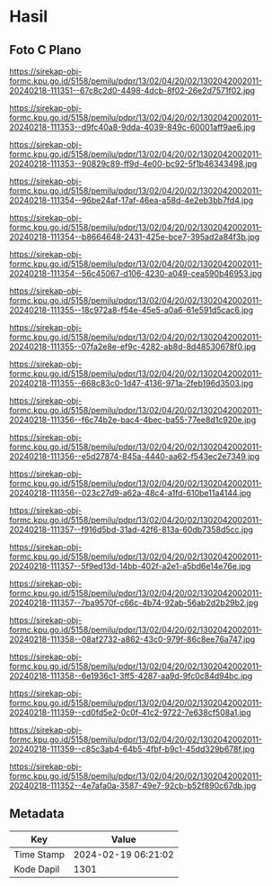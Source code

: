 # Hasil

## Foto C Plano

https://sirekap-obj-formc.kpu.go.id/5158/pemilu/pdpr/13/02/04/20/02/1302042002011-20240218-111351--67c8c2d0-4498-4dcb-8f02-26e2d7571f02.jpg

https://sirekap-obj-formc.kpu.go.id/5158/pemilu/pdpr/13/02/04/20/02/1302042002011-20240218-111353--d9fc40a8-9dda-4039-849c-60001aff9ae6.jpg

https://sirekap-obj-formc.kpu.go.id/5158/pemilu/pdpr/13/02/04/20/02/1302042002011-20240218-111353--90829c89-ff9d-4e00-bc92-5f1b46343498.jpg

https://sirekap-obj-formc.kpu.go.id/5158/pemilu/pdpr/13/02/04/20/02/1302042002011-20240218-111354--96be24af-17af-46ea-a58d-4e2eb3bb7fd4.jpg

https://sirekap-obj-formc.kpu.go.id/5158/pemilu/pdpr/13/02/04/20/02/1302042002011-20240218-111354--b8664648-2431-425e-bce7-395ad2a84f3b.jpg

https://sirekap-obj-formc.kpu.go.id/5158/pemilu/pdpr/13/02/04/20/02/1302042002011-20240218-111354--56c45067-d106-4230-a049-cea590b46953.jpg

https://sirekap-obj-formc.kpu.go.id/5158/pemilu/pdpr/13/02/04/20/02/1302042002011-20240218-111355--18c972a8-f54e-45e5-a0a6-61e591d5cac6.jpg

https://sirekap-obj-formc.kpu.go.id/5158/pemilu/pdpr/13/02/04/20/02/1302042002011-20240218-111355--07fa2e8e-ef9c-4282-ab8d-8d48530678f0.jpg

https://sirekap-obj-formc.kpu.go.id/5158/pemilu/pdpr/13/02/04/20/02/1302042002011-20240218-111355--668c83c0-1d47-4136-971a-2feb196d3503.jpg

https://sirekap-obj-formc.kpu.go.id/5158/pemilu/pdpr/13/02/04/20/02/1302042002011-20240218-111356--f6c74b2e-bac4-4bec-ba55-77ee8d1c920e.jpg

https://sirekap-obj-formc.kpu.go.id/5158/pemilu/pdpr/13/02/04/20/02/1302042002011-20240218-111356--e5d27874-845a-4440-aa62-f543ec2e7349.jpg

https://sirekap-obj-formc.kpu.go.id/5158/pemilu/pdpr/13/02/04/20/02/1302042002011-20240218-111356--023c27d9-a62a-48c4-a1fd-610be11a4144.jpg

https://sirekap-obj-formc.kpu.go.id/5158/pemilu/pdpr/13/02/04/20/02/1302042002011-20240218-111357--f916d5bd-31ad-42f6-813a-60db7358d5cc.jpg

https://sirekap-obj-formc.kpu.go.id/5158/pemilu/pdpr/13/02/04/20/02/1302042002011-20240218-111357--5f9ed13d-14bb-402f-a2e1-a5bd6e14e76e.jpg

https://sirekap-obj-formc.kpu.go.id/5158/pemilu/pdpr/13/02/04/20/02/1302042002011-20240218-111357--7ba9570f-c66c-4b74-92ab-56ab2d2b29b2.jpg

https://sirekap-obj-formc.kpu.go.id/5158/pemilu/pdpr/13/02/04/20/02/1302042002011-20240218-111358--08af2732-a862-43c0-979f-86c8ee76a747.jpg

https://sirekap-obj-formc.kpu.go.id/5158/pemilu/pdpr/13/02/04/20/02/1302042002011-20240218-111358--6e1936c1-3ff5-4287-aa9d-9fc0c84d94bc.jpg

https://sirekap-obj-formc.kpu.go.id/5158/pemilu/pdpr/13/02/04/20/02/1302042002011-20240218-111359--cd0fd5e2-0c0f-41c2-9722-7e638cf508a1.jpg

https://sirekap-obj-formc.kpu.go.id/5158/pemilu/pdpr/13/02/04/20/02/1302042002011-20240218-111359--c85c3ab4-64b5-4fbf-b9c1-45dd329b678f.jpg

https://sirekap-obj-formc.kpu.go.id/5158/pemilu/pdpr/13/02/04/20/02/1302042002011-20240218-111352--4e7afa0a-3587-49e7-92cb-b52f890c67db.jpg


## Metadata

| Key        | Value               |
| ---------- | ------------------- |
| Time Stamp | 2024-02-19 06:21:02 |
| Kode Dapil | 1301                |



